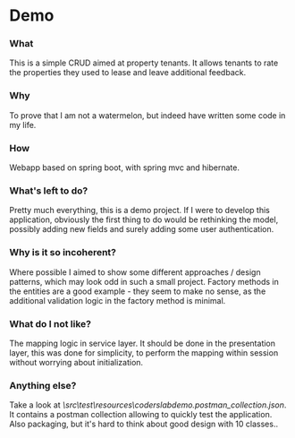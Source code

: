 # Demo


### What
This is a simple CRUD aimed at property tenants. It allows tenants to rate the properties they used to lease and leave additional feedback.

### Why
To prove that I am not a watermelon, but indeed have written some code in my life.

### How
Webapp based on spring boot, with spring mvc and hibernate.

### What's left to do?
Pretty much everything, this is a demo project. If I were to develop this application, obviously the first thing to do would be rethinking the model, possibly adding new fields and surely adding some user authentication.

### Why is it so incoherent?
Where possible I aimed to show some different approaches / design patterns, which may look odd in such a small project. Factory methods in the entities are a good example - they seem to make no sense, as the additional validation logic in the factory method is minimal.

### What do I not like?
The mapping logic in service layer. It should be done in the presentation layer, this was done for simplicity, to perform the mapping within session without worrying about initialization.

### Anything else?
Take a look at *\src\test\resources\coderslabdemo.postman_collection.json*.\
It contains a postman collection allowing to quickly test the application.\
Also packaging, but it's hard to think about good design with 10 classes..